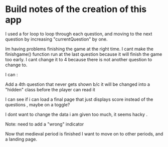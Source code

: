 # Build notes of the creation of this app

I used a for loop to loop through each question, and moving to the next question by increasing "currentQuestion" by one.

Im having problems finishing the game at the right time. I cant make the finishgame() function run at the last question because it will finish the game too early. I cant change it to 4 because there is not another question to change to. 

I can :

Add a 4th question that never gets shown b/c it will be changed into a "hidden" class before the player can read it

I can see if i can load a final page that just displays score instead of the questions , maybe on a toggle?

I dont want to change the data i am given too much, it seems hacky . 

Note: need to add a "wrong" indicator

Now that medieval period is finished I want to move on to other periods, and a landing page.

